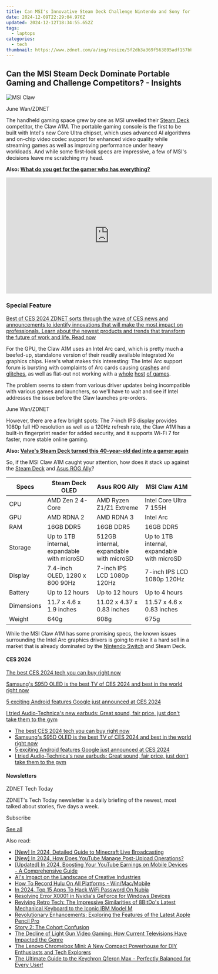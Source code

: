 ```yaml
---
title: Can MSI's Innovative Steam Deck Challenge Nintendo and Sony for Dominance in Handheld Game Consoles? | Insights From ZDNET
date: 2024-12-09T22:29:04.976Z
updated: 2024-12-12T18:34:55.652Z
tags:
  - laptops
categories:
  - tech
thumbnail: https://www.zdnet.com/a/img/resize/5f2db3a369f563895adf157bb423be7b40a291fd/2024/01/10/8526b2a8-ee1a-465f-805f-36c082954d19/dsc00678-2.jpg?auto=webp&fit=crop&frame=1&height=172&width=306
---
```


## Can the MSI Steam Deck Dominate Portable Gaming and Challenge Competitors? - Insights

![MSI Claw](https://www.zdnet.com/a/img/resize/7439d68c92e72a0875ca8498c979f6037b8086ec/2024/01/10/8526b2a8-ee1a-465f-805f-36c082954d19/dsc00678-2.jpg?auto=webp&width=1280)

June Wan/ZDNET

The handheld gaming space grew by one as MSI unveiled their [Steam Deck](https://www.zdnet.com/home-and-office/home-entertainment/valves-steam-deck-turned-this-40-year-old-dad-into-a-gamer-again/) competitor, the Claw A1M. The portable gaming console is the first to be built with Intel's new Core Ultra chipset, which uses advanced AI algorithms and on-chip video codec support for enhanced video quality while streaming games as well as improving performance under heavy workloads. And while some first-look specs are impressive, a few of MSI's decisions leave me scratching my head. 

**Also: [What do you get for the gamer who has everything?](https://www.zdnet.com/home-and-office/home-entertainment/gaming-gift/)**

<!-- affiliate ads begin -->
<iframe width="560" height="315" src="https://www.youtube.com/embed/UJJbj1vbzs8?si=X3zd8thLJKprfuEa" title="YouTube video player" frameborder="0" allow="accelerometer; autoplay; clipboard-write; encrypted-media; gyroscope; picture-in-picture; web-share" referrerpolicy="strict-origin-when-cross-origin" allowfullscreen></iframe>
<!-- affiliate ads end -->

### Special Feature

[Best of CES 2024 ZDNET sorts through the wave of CES news and announcements to identify innovations that will make the most impact on professionals. Learn about the newest products and trends that transform the future of work and life.  Read now](https://www.zdnet.com/collection/ces-2024/)

For the GPU, the Claw A1M uses an Intel Arc card, which is pretty much a beefed-up, standalone version of their readily available integrated Xe graphics chips. Here's what makes this interesting: The Intel Arc support forum is bursting with complaints of Arc cards causing [crashes](https://community.intel.com/t5/Intel-ARC-Graphics/Left-4-Dead-Game-Crashing/td-p/1418822) and [glitches](https://community.intel.com/t5/Intel-ARC-Graphics/Alan-Wake-2-Graphic-issues-with-white-dots-overall-the-screen/td-p/1558875), as well as flat-out not working with a [whole](https://community.intel.com/t5/Intel-ARC-Graphics/Spore-2008-video-game-by-Maxis-not-launching-with-ARC-a770/td-p/1556857) [host](https://community.intel.com/t5/Intel-ARC-Graphics/Alan-Wake-American-Nightmare-completely-blocking-gpu-same/td-p/1553492) [of games](https://community.intel.com/t5/Intel-ARC-Graphics/Planned-schedule-for-a-definitive-Starfield-fix/td-p/1522640). 

The problem seems to stem from various driver updates being incompatible with various games and launchers, so we'll have to wait and see if Intel addresses the issue before the Claw launches pre-orders. 

June Wan/ZDNET

However, there are a few bright spots: The 7-inch IPS display provides 1080p full HD resolution as well as a 120Hz refresh rate, the Claw A1M has a built-in fingerprint reader for added security, and it supports Wi-Fi 7 for faster, more stable online gaming. 

**Also: [Valve's Steam Deck turned this 40-year-old dad into a gamer again](https://www.zdnet.com/home-and-office/home-entertainment/valves-steam-deck-turned-this-40-year-old-dad-into-a-gamer-again/)**

So, if the MSI Claw A1M caught your attention, how does it stack up against the [Steam Deck](https://store.steampowered.com/steamdeck) and [Asus ROG Ally](https://www.awin1.com/cread.php?awinmid=31828&awinaffid=423585&clickref=zd-%5F%5FCOM%5FCLICK%5FID%5F%5F-dtp&ued=https%3A%2F%2Fshop.asus.com%2Fus%2F90nv0gy1-m00040-rog-ally-2023.html)?

| **Specs**  | **Steam Deck OLED**                         | **Asus ROG Ally**                       | **MSI Claw A1M**                            |
| ---------- | ------------------------------------------- | --------------------------------------- | ------------------------------------------- |
| CPU        | AMD Zen 2 4-Core                            | AMD Ryzen Z1/Z1 Extreme                 | Intel Core Ultra 7 155H                     |
| GPU        | AMD RDNA 2                                  | AMD RDNA 3                              | Intel Arc                                   |
| RAM        | 16GB DDR5                                   | 16GB DDR5                               | 16GB DDR5                                   |
| Storage    | Up to 1TB internal, expandable with microSD | 512GB internal, expandable with microSD | Up to 1TB internal, expandable with microSD |
| Display    | 7.4-inch OLED, 1280 x 800 90Hz              | 7-inch IPS LCD 1080p 120Hz              | 7-inch IPS LCD 1080p 120Hz                  |
| Battery    | Up to 12 hours                              | Up to 12 hours                          | Up to 4 hours                               |
| Dimensions | 11.7 x 4.6 x 1.9 inches                     | 11.02 x 4.37 x 0.83 inches              | 11.57 x 4.6 x 0.83 inches                   |
| Weight     | 640g                                        | 608g                                    | 675g                                        |

While the MSI Claw A1M has some promising specs, the known issues surrounding the Intel Arc graphics drivers is going to make it a hard sell in a market that is already dominated by the [Nintendo Switch](https://www.nintendo.com/us/switch/) and Steam Deck. 

#### CES 2024

[The best CES 2024 tech you can buy right now](https://www.zdnet.com/article/the-best-ces-2024-tech-you-can-buy-right-now/ "The best CES 2024 tech you can buy right now")

[Samsung's S95D OLED is the best TV of CES 2024 and best in the world right now](https://www.zdnet.com/article/best-tv-of-ces-2024-samsung-s95d-oled/ "Samsung's S95D OLED is the best TV of CES 2024 and best in the world right now")

[5 exciting Android features Google just announced at CES 2024](https://www.zdnet.com/article/5-exciting-android-features-google-just-announced-at-ces-2024/ "5 exciting Android features Google just announced at CES 2024")

[I tried Audio-Technica's new earbuds: Great sound, fair price, just don't take them to the gym](https://www.zdnet.com/article/i-tried-audio-technicas-new-earbuds-great-sound-fair-price-just-dont-take-them-to-the-gym/ "I tried Audio-Technica's new earbuds: Great sound, fair price, just don't take them to the gym")

* [The best CES 2024 tech you can buy right now](https://www.zdnet.com/article/the-best-ces-2024-tech-you-can-buy-right-now/ "The best CES 2024 tech you can buy right now")
* [Samsung's S95D OLED is the best TV of CES 2024 and best in the world right now](https://www.zdnet.com/article/best-tv-of-ces-2024-samsung-s95d-oled/ "Samsung's S95D OLED is the best TV of CES 2024 and best in the world right now")
* [5 exciting Android features Google just announced at CES 2024](https://www.zdnet.com/article/5-exciting-android-features-google-just-announced-at-ces-2024/ "5 exciting Android features Google just announced at CES 2024")
* [I tried Audio-Technica's new earbuds: Great sound, fair price, just don't take them to the gym](https://www.zdnet.com/article/i-tried-audio-technicas-new-earbuds-great-sound-fair-price-just-dont-take-them-to-the-gym/ "I tried Audio-Technica's new earbuds: Great sound, fair price, just don't take them to the gym")

#### Newsletters

ZDNET Tech Today

ZDNET's Tech Today newsletter is a daily briefing of the newest, most talked about stories, five days a week.

 Subscribe

[See all](https://www.zdnet.com/newsletters/)

<ins class="adsbygoogle"
     style="display:block"
     data-ad-format="autorelaxed"
     data-ad-client="ca-pub-7571918770474297"
     data-ad-slot="1223367746"></ins>

<ins class="adsbygoogle"
     style="display:block"
     data-ad-client="ca-pub-7571918770474297"
     data-ad-slot="8358498916"
     data-ad-format="auto"
     data-full-width-responsive="true"></ins>

<span class="atpl-alsoreadstyle">Also read:</span>
<div><ul>
<li><a href="https://video-screen-grab.techidaily.com/new-in-2024-detailed-guide-to-minecraft-live-broadcasting/"><u>[New] In 2024, Detailed Guide to Minecraft Live Broadcasting</u></a></li>
<li><a href="https://eaxpv-info.techidaily.com/new-in-2024-how-does-youtube-manage-post-upload-operations/"><u>[New] In 2024, How Does YouTube Manage Post-Upload Operations?</u></a></li>
<li><a href="https://facebook-video-footage.techidaily.com/updated-in-2024-boosting-your-youtube-earnings-on-mobile-devices-a-comprehensive-guide/"><u>[Updated] In 2024, Boosting Your YouTube Earnings on Mobile Devices - A Comprehensive Guide</u></a></li>
<li><a href="https://tech-haven.techidaily.com/ais-impact-on-the-landscape-of-creative-industries/"><u>AI's Impact on the Landscape of Creative Industries</u></a></li>
<li><a href="https://screen-video-capture.techidaily.com/how-to-record-hulu-on-all-platforms-winmacmobile/"><u>How To Record Hulu On All Platforms - Win/Mac/Mobile</u></a></li>
<li><a href="https://easy-unlock-android.techidaily.com/in-2024-top-15-apps-to-hack-wifi-password-on-nubia-by-drfone-android/"><u>In 2024, Top 15 Apps To Hack WiFi Password On Nubia</u></a></li>
<li><a href="https://win11-tips.techidaily.com/resolving-error-x0001-in-nvidias-geforce-for-windows-devices/"><u>Resolving Error X0001 in Nvidia's GeForce for Windows Devices</u></a></li>
<li><a href="https://hardware-reviews.techidaily.com/reviving-retro-tech-the-impressive-similarities-of-8bitdos-latest-mechanical-keyboard-to-the-iconic-ibm-model-m/"><u>Reviving Retro Tech: The Impressive Similarities of 8BitDo's Latest Mechanical Keyboard to the Iconic IBM Model M</u></a></li>
<li><a href="https://hardware-reviews.techidaily.com/revolutionary-enhancements-exploring-the-features-of-the-latest-apple-pencil-pro/"><u>Revolutionary Enhancements: Exploring the Features of the Latest Apple Pencil Pro</u></a></li>
<li><a href="https://hardware-reviews.techidaily.com/story-2-the-cohort-confusion/"><u>Story 2: The Cohort Confusion</u></a></li>
<li><a href="https://hardware-reviews.techidaily.com/the-decline-of-light-gun-video-gaming-how-current-televisions-have-impacted-the-genre/"><u>The Decline of Light Gun Video Gaming: How Current Televisions Have Impacted the Genre</u></a></li>
<li><a href="https://hardware-reviews.techidaily.com/the-lenovo-chromebox-mini-a-new-compact-powerhouse-for-diy-enthusiasts-and-tech-explorers/"><u>The Lenovo Chromebox Mini: A New Compact Powerhouse for DIY Enthusiasts and Tech Explorers</u></a></li>
<li><a href="https://hardware-reviews.techidaily.com/the-ultimate-guide-to-the-keychron-q1eron-max-perfectly-balanced-for-every-user/"><u>The Ultimate Guide to the Keychron Q1eron Max - Perfectly Balanced for Every User!</u></a></li>
</ul></div>

